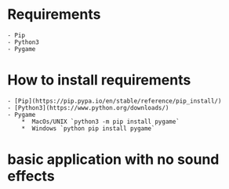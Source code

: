 # Requirements
    - Pip
    - Python3
    - Pygame

# How to install requirements
    - [Pip](https://pip.pypa.io/en/stable/reference/pip_install/)
    - [Python3](https://www.python.org/downloads/)
    - Pygame
        *  MacOs/UNIX `python3 -m pip install pygame`
        *  Windows `python pip install pygame`

# basic application with no sound effects